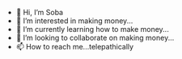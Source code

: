 - 👋 Hi, I’m Soba
- 👀 I’m interested in making money...
- 🌱 I’m currently learning how to make money...
- 💞️ I’m looking to collaborate on making money...
- 📫 How to reach me...telepathically

<!---
shysoba/shysoba is a ✨ special ✨ repository because its `README.md` (this file) appears on your GitHub profile.
You can click the Preview link to take a look at your changes.
--->
